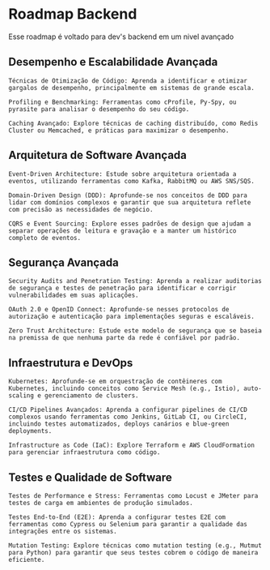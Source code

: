 
# Roadmap Backend

Esse roadmap é voltado para dev's backend em um nivel avançado


## Desempenho e Escalabilidade Avançada

    Técnicas de Otimização de Código: Aprenda a identificar e otimizar gargalos de desempenho, principalmente em sistemas de grande escala.

    Profiling e Benchmarking: Ferramentas como cProfile, Py-Spy, ou pyrasite para analisar o desempenho do seu código.

    Caching Avançado: Explore técnicas de caching distribuído, como Redis Cluster ou Memcached, e práticas para maximizar o desempenho.

## Arquitetura de Software Avançada

    Event-Driven Architecture: Estude sobre arquitetura orientada a eventos, utilizando ferramentas como Kafka, RabbitMQ ou AWS SNS/SQS.
    
    Domain-Driven Design (DDD): Aprofunde-se nos conceitos de DDD para lidar com domínios complexos e garantir que sua arquitetura reflete com precisão as necessidades de negócio.

    CQRS e Event Sourcing: Explore esses padrões de design que ajudam a separar operações de leitura e gravação e a manter um histórico completo de eventos.

## Segurança Avançada
    Security Audits and Penetration Testing: Aprenda a realizar auditorias de segurança e testes de penetração para identificar e corrigir vulnerabilidades em suas aplicações.

    OAuth 2.0 e OpenID Connect: Aprofunde-se nesses protocolos de autorização e autenticação para implementações seguras e escaláveis.

    Zero Trust Architecture: Estude este modelo de segurança que se baseia na premissa de que nenhuma parte da rede é confiável por padrão.

## Infraestrutura e DevOps
    Kubernetes: Aprofunde-se em orquestração de contêineres com Kubernetes, incluindo conceitos como Service Mesh (e.g., Istio), auto-scaling e gerenciamento de clusters.

    CI/CD Pipelines Avançados: Aprenda a configurar pipelines de CI/CD complexos usando ferramentas como Jenkins, GitLab CI, ou CircleCI, incluindo testes automatizados, deploys canários e blue-green deployments.

    Infrastructure as Code (IaC): Explore Terraform e AWS CloudFormation para gerenciar infraestrutura como código.

## Testes e Qualidade de Software
    Testes de Performance e Stress: Ferramentas como Locust e JMeter para testes de carga em ambientes de produção simulados.

    Testes End-to-End (E2E): Aprenda a configurar testes E2E com ferramentas como Cypress ou Selenium para garantir a qualidade das integrações entre os sistemas.
    
    Mutation Testing: Explore técnicas como mutation testing (e.g., Mutmut para Python) para garantir que seus testes cobrem o código de maneira eficiente.
